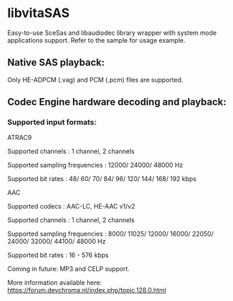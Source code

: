 # libvitaSAS
Easy-to-use SceSas and libaudiodec library wrapper with system mode applications support.
Refer to the sample for usage example.

## Native SAS playback:

Only HE-ADPCM (.vag) and PCM (.pcm) files are supported.

## Codec Engine hardware decoding and playback:
### Supported input formats:

ATRAC9

Supported channels : 1 channel, 2 channels

Supported sampling frequencies : 12000/ 24000/ 48000 Hz

Supported bit rates : 48/ 60/ 70/ 84/ 96/ 120/ 144/ 168/ 192 kbps

AAC

Supported codecs : AAC-LC, HE-AAC v1/v2

Supported channels : 1 channel, 2 channels

Supported sampling frequencies : 8000/ 11025/ 12000/ 16000/ 22050/ 24000/ 32000/ 44100/ 48000 Hz

Supported bit rates : 16 - 576 kbps

Coming in future:
MP3 and CELP support.

More information available here: https://forum.devchroma.nl/index.php/topic,128.0.html
